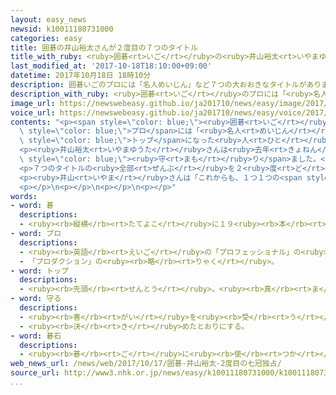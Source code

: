 ```yaml
---
layout: easy_news
newsid: k10011180731000
categories: easy
title: 囲碁の井山裕太さんが２度目の７つのタイトル
title_with_ruby: <ruby>囲碁<rt>いご</rt></ruby>の<ruby>井山裕太<rt>いやまゆうた</rt></ruby>さんが２<ruby>度<rt>ど</rt></ruby><ruby>目<rt>め</rt></ruby>の７つのタイトル
last_modified_at: '2017-10-18T18:10:00+09:00'
datetime: 2017年10月18日 18時10分
description: 囲碁いごのプロには「名人めいじん」など７つの大おおきなタイトルがあります。
description_with_ruby: <ruby>囲碁<rt>いご</rt></ruby>のプロには「<ruby>名人<rt>めいじん</rt></ruby>」など７つの<ruby>大<rt>おお</rt></ruby>きなタイトルがあります。
image_url: https://newswebeasy.github.io/ja201710/news/easy/image/2017/10/18/k10011180731000.jpg
voice_url: https://newswebeasy.github.io/ja201710/news/easy/voice/2017/10/18/k10011180731000.mp3
contents: "<p><span style=\"color: blue;\"><ruby>囲碁<rt>いご</rt></ruby></span>の<span\
  \ style=\"color: blue;\">プロ</span>には「<ruby>名人<rt>めいじん</rt></ruby>」など７つの<ruby>大<rt>おお</rt></ruby>きなタイトルがあります。<ruby>試合<rt>しあい</rt></ruby>に<ruby>勝<rt>か</rt></ruby>って<span\
  \ style=\"color: blue;\">トップ</span>になった<ruby>人<rt>ひと</rt></ruby>がタイトルを<ruby>取<rt>と</rt></ruby>って、「<ruby>名人<rt>めいじん</rt></ruby>」などと<ruby>呼<rt>よ</rt></ruby>ばれるようになります。</p>\n\
  <p><ruby>井山裕太<rt>いやまゆうた</rt></ruby>さんは<ruby>去年<rt>きょねん</rt></ruby>４<ruby>月<rt>がつ</rt></ruby>までの<ruby>試合<rt>しあい</rt></ruby>に<ruby>勝<rt>か</rt></ruby>って、<ruby>初<rt>はじ</rt></ruby>めて７つのタイトルを<ruby>全部<rt>ぜんぶ</rt></ruby><ruby>取<rt>と</rt></ruby>りました。しかし、<ruby>去年<rt>きょねん</rt></ruby>１１<ruby>月<rt>がつ</rt></ruby>の<ruby>試合<rt>しあい</rt></ruby>に<ruby>負<rt>ま</rt></ruby>けて「<ruby>名人<rt>めいじん</rt></ruby>」になることができませんでした。ほかの<ruby>試合<rt>しあい</rt></ruby>には<ruby>勝<rt>か</rt></ruby>って、６つのタイトルは<span\
  \ style=\"color: blue;\"><ruby>守<rt>まも</rt></ruby>り</span>ました。</p>\n<p><ruby>今年<rt>ことし</rt></ruby>８<ruby>月<rt>がつ</rt></ruby>から、<ruby>井山<rt>いやま</rt></ruby>さんは<ruby>高尾紳路<rt>たかおしんじ</rt></ruby>さんと「<ruby>名人<rt>めいじん</rt></ruby>」を<ruby>決<rt>き</rt></ruby>める<ruby>試合<rt>しあい</rt></ruby>を<ruby>行<rt>おこな</rt></ruby>っていました。４<ruby>回<rt>かい</rt></ruby><ruby>勝<rt>か</rt></ruby>った<ruby>人<rt>ひと</rt></ruby>が「<ruby>名人<rt>めいじん</rt></ruby>」になります。３<ruby>回<rt>かい</rt></ruby><ruby>勝<rt>か</rt></ruby>っていた<ruby>井山<rt>いやま</rt></ruby>さんは、１０<ruby>月<rt>がつ</rt></ruby>１７<ruby>日<rt>にち</rt></ruby>の<ruby>試合<rt>しあい</rt></ruby>に<ruby>勝<rt>か</rt></ruby>って、また「<ruby>名人<rt>めいじん</rt></ruby>」になることができました。</p>\n\
  <p>７つのタイトルの<ruby>全部<rt>ぜんぶ</rt></ruby>を２<ruby>度<rt>ど</rt></ruby><ruby>取<rt>と</rt></ruby>った<ruby>人<rt>ひと</rt></ruby>は、<ruby>井山<rt>いやま</rt></ruby>さんが<ruby>初<rt>はじ</rt></ruby>めてです。</p>\n\
  <p><ruby>井山<rt>いやま</rt></ruby>さんは「これからも、１つ１つの<span style=\"color: blue;\"><ruby>碁石<rt>ごいし</rt></ruby></span>を<ruby>置<rt>お</rt></ruby>く<ruby>場所<rt>ばしょ</rt></ruby>をしっかり<ruby>考<rt>かんが</rt></ruby>えて、<ruby>世界<rt>せかい</rt></ruby>の<ruby>試合<rt>しあい</rt></ruby>でも<ruby>勝<rt>か</rt></ruby>ちたいです」と<ruby>話<rt>はな</rt></ruby>していました。</p>\n\
  <p></p>\n<p></p>\n<p></p>\n<p></p>"
words:
- word: 碁
  descriptions:
  - <ruby><rb>縦横</rb><rt>たてよこ</rt></ruby>に１９<ruby><rb>本</rb><rt>ほん</rt></ruby>の<ruby><rb>線</rb><rt>せん</rt></ruby>を<ruby><rb>引</rb><rt>ひ</rt></ruby>いた<ruby><rb>盤</rb><rt>ばん</rt></ruby>に、<ruby><rb>白</rb><rt>しろ</rt></ruby>と<ruby><rb>黒</rb><rt>くろ</rt></ruby>の<ruby><rb>石</rb><rt>いし</rt></ruby>を<ruby><rb>２人</rb><rt>ふたり</rt></ruby>で<ruby><rb>代</rb><rt>か</rt></ruby>わる<ruby><rb>代</rb><rt>が</rt></ruby>わるに<ruby><rb>並</rb><rt>なら</rt></ruby>べて、<ruby><rb>場所</rb><rt>ばしょ</rt></ruby>（<ruby><rb>地</rb><rt>じ</rt></ruby>）を<ruby><rb>取</rb><rt>と</rt></ruby>り<ruby><rb>合</rb><rt>あ</rt></ruby>うゲーム。<ruby><rb>囲碁</rb><rt>いご</rt></ruby>。
- word: プロ
  descriptions:
  - <ruby><rb>英語</rb><rt>えいご</rt></ruby>の「プロフェッショナル」の<ruby><rb>略</rb><rt>りゃく</rt></ruby>。<ruby><rb>職業</rb><rt>しょくぎょう</rt></ruby>にすること。<ruby><rb>本職</rb><rt>ほんしょく</rt></ruby>。<ruby><rb>専門</rb><rt>せんもん</rt></ruby>。
  - 「プロダクション」の<ruby><rb>略</rb><rt>りゃく</rt></ruby>。
- word: トップ
  descriptions:
  - <ruby><rb>先頭</rb><rt>せんとう</rt></ruby>。<ruby><rb>真</rb><rt>ま</rt></ruby>っ<ruby><rb>先</rb><rt>さき</rt></ruby>。<ruby><rb>一番</rb><rt>いちばん</rt></ruby>。
- word: 守る
  descriptions:
  - <ruby><rb>害</rb><rt>がい</rt></ruby>を<ruby><rb>受</rb><rt>う</rt></ruby>けないように、<ruby><rb>防</rb><rt>ふせ</rt></ruby>ぐ。
  - <ruby><rb>決</rb><rt>き</rt></ruby>めたとおりにする。
- word: 碁石
  descriptions:
  - <ruby><rb>碁</rb><rt>ご</rt></ruby>に<ruby><rb>使</rb><rt>つか</rt></ruby>う、<ruby><rb>円</rb><rt>まる</rt></ruby>くて<ruby><rb>平</rb><rt>ひら</rt></ruby>たい、<ruby><rb>黒</rb><rt>くろ</rt></ruby>と<ruby><rb>白</rb><rt>しろ</rt></ruby>の<ruby><rb>石</rb><rt>いし</rt></ruby>。
web_news_url: /news/web/2017/10/17/囲碁-井山裕太-2度目の七冠独占/
source_url: http://www3.nhk.or.jp/news/easy/k10011180731000/k10011180731000.html
...
```

